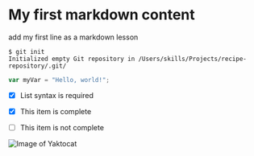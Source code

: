 # My first markdown content #

add my first line as a markdown lesson

```
$ git init
Initialized empty Git repository in /Users/skills/Projects/recipe-repository/.git/
```

``` javascript
var myVar = "Hello, world!";
```
- [x] List syntax is required
- [x] This item is complete
- [ ] This item is not complete


![Image of Yaktocat](https://octodex.github.com/images/yaktocat.png)

